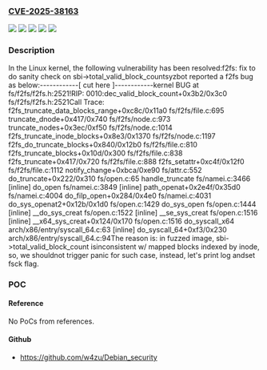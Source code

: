 ### [CVE-2025-38163](https://cve.mitre.org/cgi-bin/cvename.cgi?name=CVE-2025-38163)
![](https://img.shields.io/static/v1?label=Product&message=Linux&color=blue)
![](https://img.shields.io/static/v1?label=Version&message=&color=brightgreen)
![](https://img.shields.io/static/v1?label=Version&message=3.8%20&color=brightgreen)
![](https://img.shields.io/static/v1?label=Version&message=39a53e0ce0df01b3cf4bb898c7ae2fd2189647d5%20&color=brightgreen)
![](https://img.shields.io/static/v1?label=Vulnerability&message=n%2Fa&color=blue)

### Description

In the Linux kernel, the following vulnerability has been resolved:f2fs: fix to do sanity check on sbi->total_valid_block_countsyzbot reported a f2fs bug as below:------------[ cut here ]------------kernel BUG at fs/f2fs/f2fs.h:2521!RIP: 0010:dec_valid_block_count+0x3b2/0x3c0 fs/f2fs/f2fs.h:2521Call Trace: f2fs_truncate_data_blocks_range+0xc8c/0x11a0 fs/f2fs/file.c:695 truncate_dnode+0x417/0x740 fs/f2fs/node.c:973 truncate_nodes+0x3ec/0xf50 fs/f2fs/node.c:1014 f2fs_truncate_inode_blocks+0x8e3/0x1370 fs/f2fs/node.c:1197 f2fs_do_truncate_blocks+0x840/0x12b0 fs/f2fs/file.c:810 f2fs_truncate_blocks+0x10d/0x300 fs/f2fs/file.c:838 f2fs_truncate+0x417/0x720 fs/f2fs/file.c:888 f2fs_setattr+0xc4f/0x12f0 fs/f2fs/file.c:1112 notify_change+0xbca/0xe90 fs/attr.c:552 do_truncate+0x222/0x310 fs/open.c:65 handle_truncate fs/namei.c:3466 [inline] do_open fs/namei.c:3849 [inline] path_openat+0x2e4f/0x35d0 fs/namei.c:4004 do_filp_open+0x284/0x4e0 fs/namei.c:4031 do_sys_openat2+0x12b/0x1d0 fs/open.c:1429 do_sys_open fs/open.c:1444 [inline] __do_sys_creat fs/open.c:1522 [inline] __se_sys_creat fs/open.c:1516 [inline] __x64_sys_creat+0x124/0x170 fs/open.c:1516 do_syscall_x64 arch/x86/entry/syscall_64.c:63 [inline] do_syscall_64+0xf3/0x230 arch/x86/entry/syscall_64.c:94The reason is: in fuzzed image, sbi->total_valid_block_count isinconsistent w/ mapped blocks indexed by inode, so, we shouldnot trigger panic for such case, instead, let's print log andset fsck flag.

### POC

#### Reference
No PoCs from references.

#### Github
- https://github.com/w4zu/Debian_security

